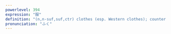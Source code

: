 ```yaml
---
powerlevel: 394
expression: "服"
definition: "(n,n-suf,suf,ctr) clothes (esp. Western clothes); counter for doses of medicine, gulps of tea, drags of a cigarette, etc.; (P)"
pronunciation: "ふく"
---
```

